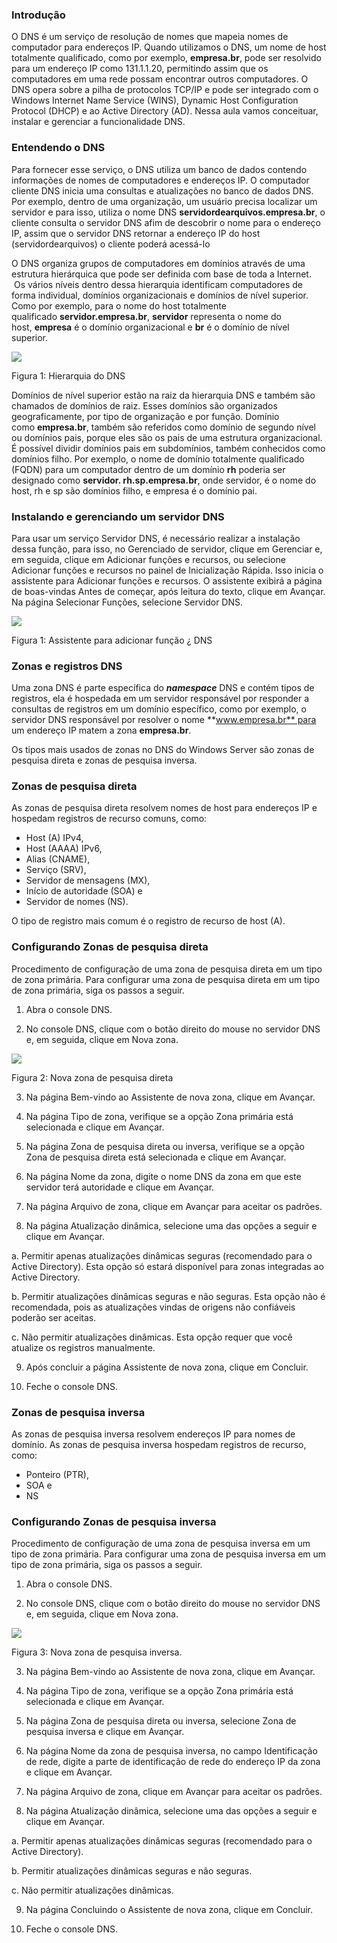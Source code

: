 ### **Introdução**

O DNS é um serviço de resolução de nomes que mapeia nomes de computador para endereços IP. Quando utilizamos o DNS, um nome de host totalmente qualificado, como por exemplo, **empresa.br**, pode ser resolvido para um endereço IP como 131.1.1.20, permitindo assim que os computadores em uma rede possam encontrar outros computadores. O DNS opera sobre a pilha de protocolos TCP/IP e pode ser integrado com o Windows Internet Name Service (WINS), Dynamic Host Configuration Protocol (DHCP) e ao Active Directory (AD). Nessa aula vamos conceituar, instalar e gerenciar a funcionalidade DNS.

### **Entendendo o DNS**

Para fornecer esse serviço, o DNS utiliza um banco de dados contendo informações de nomes de computadores e endereços IP. O computador cliente DNS inicia uma consultas e atualizações no banco de dados DNS. Por exemplo, dentro de uma organização, um usuário precisa localizar um servidor e para isso, utiliza o nome DNS **servidordearquivos.empresa.br**, o cliente consulta o servidor DNS afim de descobrir o nome para o endereço IP, assim que o servidor DNS retornar a endereço IP do host (servidordearquivos) o cliente poderá acessá-lo

O DNS organiza grupos de computadores em domínios através de uma estrutura hierárquica que pode ser definida com base de toda a Internet.  Os vários níveis dentro dessa hierarquia identificam computadores de forma individual, domínios organizacionais e domínios de nível superior. Como por exemplo, para o nome do host totalmente qualificado **servidor.empresa.br**, **servidor** representa o nome do host, **empresa** é o domínio organizacional e **br** é o domínio de nível superior.

[![](https://img.uninove.br/static/0/0/0/0/0/0/0/2/7/2/5/272591/13434.png)](https://img.uninove.br/static/0/0/0/0/0/0/0/2/7/2/5/272591/13434.png)

Figura 1: Hierarquia do DNS

Domínios de nível superior estão na raiz da hierarquia DNS e também são chamados de domínios de raiz. Esses domínios são organizados geograficamente, por tipo de organização e por função. Domínio como **empresa.br**, também são referidos como domínio de segundo nível ou domínios pais, porque eles são os pais de uma estrutura organizacional. É possível dividir domínios pais em subdomínios, também conhecidos como domínios filho. Por exemplo, o nome de domínio totalmente qualificado (FQDN) para um computador dentro de um domínio **rh** poderia ser designado como **servidor. rh.sp.empresa.br**, onde servidor, é o nome do host, rh e sp são domínios filho, e empresa é o domínio pai.

### **Instalando e gerenciando um servidor DNS**

Para usar um serviço Servidor DNS, é necessário realizar a instalação dessa função, para isso, no Gerenciado de servidor, clique em Gerenciar e, em seguida, clique em Adicionar funções e recursos, ou selecione Adicionar funções e recursos no painel de Inicialização Rápida. Isso inicia o assistente para Adicionar funções e recursos. O assistente exibirá a página de boas-vindas Antes de começar, após leitura do texto, clique em Avançar. Na página Selecionar Funções, selecione Servidor DNS.

[![](https://img.uninove.br/static/0/0/0/0/0/0/0/2/6/0/1/260146/14280.png)](https://img.uninove.br/static/0/0/0/0/0/0/0/2/6/0/1/260146/14280.png)

Figura 1: Assistente para adicionar função ¿ DNS

### **Zonas e registros DNS**

Uma zona DNS é parte específica do _**namespace**_ DNS e contém tipos de registros, ela é hospedada em um servidor responsável por responder a consultas de registros em um domínio específico, como por exemplo, o servidor DNS responsável por resolver o nome **www.empresa.br** para um endereço IP matem a zona **empresa.br**.

Os tipos mais usados de zonas no DNS do Windows Server são zonas de pesquisa direta e zonas de pesquisa inversa.

### **Zonas de pesquisa direta**

As zonas de pesquisa direta resolvem nomes de host para endereços IP e hospedam registros de recurso comuns, como:

- Host (A) IPv4,
- Host (AAAA) IPv6,
- Alias (CNAME),
- Serviço (SRV),
- Servidor de mensagens (MX),
- Início de autoridade (SOA) e
- Servidor de nomes (NS).

O tipo de registro mais comum é o registro de recurso de host (A).

### **Configurando Zonas de pesquisa direta**

Procedimento de configuração de uma zona de pesquisa direta em um tipo de zona primária. Para configurar uma zona de pesquisa direta em um tipo de zona primária, siga os passos a seguir.

1. Abra o console DNS.

2. No console DNS, clique com o botão direito do mouse no servidor DNS e, em seguida, clique em Nova zona.

[![](https://img.uninove.br/static/0/0/0/0/0/0/0/2/6/0/1/260166/14281.PNG)](https://img.uninove.br/static/0/0/0/0/0/0/0/2/6/0/1/260166/14281.PNG)

Figura 2: Nova zona de pesquisa direta

3. Na página Bem-vindo ao Assistente de nova zona, clique em Avançar.

4. Na página Tipo de zona, verifique se a opção Zona primária está selecionada e clique em Avançar.

5. Na página Zona de pesquisa direta ou inversa, verifique se a opção Zona de pesquisa direta está selecionada e clique em Avançar.

6. Na página Nome da zona, digite o nome DNS da zona em que este servidor terá autoridade e clique em Avançar.

7. Na página Arquivo de zona, clique em Avançar para aceitar os padrões.

8. Na página Atualização dinâmica, selecione uma das opções a seguir e clique em Avançar.

a. Permitir apenas atualizações dinâmicas seguras (recomendado para o Active Directory). Esta opção só estará disponível para zonas integradas ao Active Directory.

b. Permitir atualizações dinâmicas seguras e não seguras. Esta opção não é recomendada, pois as atualizações vindas de origens não confiáveis poderão ser aceitas.

c. Não permitir atualizações dinâmicas. Esta opção requer que você atualize os registros manualmente.

9. Após concluir a página Assistente de nova zona, clique em Concluir.

10. Feche o console DNS.

### **Zonas de pesquisa inversa**

As zonas de pesquisa inversa resolvem endereços IP para nomes de domínio. As zonas de pesquisa inversa hospedam registros de recurso, como:

- Ponteiro (PTR),
- SOA e
- NS

### **Configurando Zonas de pesquisa inversa**

Procedimento de configuração de uma zona de pesquisa inversa em um tipo de zona primária. Para configurar uma zona de pesquisa inversa em um tipo de zona primária, siga os passos a seguir.

1. Abra o console DNS.

2. No console DNS, clique com o botão direito do mouse no servidor DNS e, em seguida, clique em Nova zona.

[![](https://img.uninove.br/static/0/0/0/0/0/0/0/2/6/0/1/260169/14283.png)](https://img.uninove.br/static/0/0/0/0/0/0/0/2/6/0/1/260169/14283.png)

Figura 3: Nova zona de pesquisa inversa.

3. Na página Bem-vindo ao Assistente de nova zona, clique em Avançar.

4. Na página Tipo de zona, verifique se a opção Zona primária está selecionada e clique em Avançar.

5. Na página Zona de pesquisa direta ou inversa, selecione Zona de pesquisa inversa e clique em Avançar.

6. Na página Nome da zona de pesquisa inversa, no campo Identificação de rede, digite a parte de identificação de rede do endereço IP da zona e clique em Avançar.

7. Na página Arquivo de zona, clique em Avançar para aceitar os padrões.

8. Na página Atualização dinâmica, selecione uma das opções a seguir e clique em Avançar.

a. Permitir apenas atualizações dinâmicas seguras (recomendado para o Active Directory).

b. Permitir atualizações dinâmicas seguras e não seguras.

c. Não permitir atualizações dinâmicas.

9. Na página Concluindo o Assistente de nova zona, clique em Concluir.

10. Feche o console DNS.